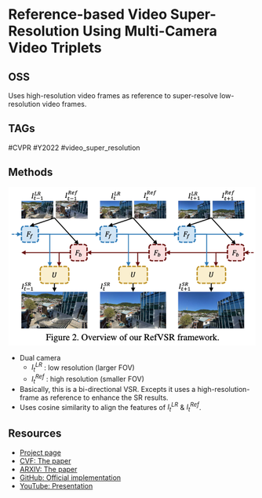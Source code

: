 # Reference-based Video Super-Resolution Using Multi-Camera Video Triplets

## OSS

Uses high-resolution video frames as reference to super-resolve low-resolution video frames.

## TAGs

#CVPR #Y2022 #video_super_resolution

## Methods

![](./assets/fig_2.png)

- Dual camera
    - $`I_{t}^{LR}`$ : low resolution (larger FOV)
    - $`I_{t}^{Ref}`$ : high resolution (smaller FOV)
- Basically, this is a bi-directional VSR. Excepts it uses a high-resolution-frame as reference to enhance the SR results.
- Uses cosine similarity to align the features of $`I_t^{LR}`$ & $`I_t^{Ref}`$.

## Resources

- [Project page](https://junyonglee.me/projects/RefVSR/)
- [CVF: The paper](https://openaccess.thecvf.com/content/CVPR2022/papers/Lee_Reference-Based_Video_Super-Resolution_Using_Multi-Camera_Video_Triplets_CVPR_2022_paper.pdf)
- [ARXIV: The paper](https://arxiv.org/abs/2203.14537)
- [GitHub: Official implementation](https://github.com/codeslake/RefVSR)
- [YouTube: Presentation](https://youtu.be/DwvJgmCODH4)
